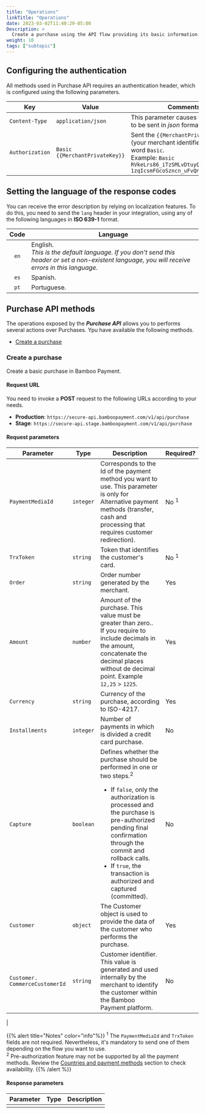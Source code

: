 ```yaml
---
title: "Operations"
linkTitle: "Operations"
date: 2023-03-02T11:40:29-05:00
Description: >
  Create a purchase using the API flow providing its basic information. Furthermore, explore the different operations over existing purchase.
weight: 10
tags: ["subtopic"]
---
```


## Configuring the authentication
All methods used in Purchase API requires an authentication header, which is configured using the following parameters.

| Key | Value | Comments |
|---|---|---|
| `Content-Type` | `application/json` | This parameter causes the request to be sent in _json_ format.  |
| `Authorization` | `Basic {{MerchantPrivateKey}}` | Sent the `{{MerchantPrivateKey}}` (your merchant identifier) and the word `Basic`.<br>Example: `Basic RVkeLrs86_iTzSMLvDtuyQ-1zqIcsmFGcoSzncn_uFvQnj7bhB3rtZg__` |

## Setting the language of the response codes
You can receive the error description by relying on localization features. To do this, you need to send the `lang` header in your integration, using any of the following languages in **ISO 639-1** format.

| Code | Language |
|:-:|---|
| `en` | English.<br>_This is the default language. If you don't send this header or set a non-existent language, you will receive errors in this language._ |
| `es` | Spanish. |
| `pt` | Portuguese. |

## Purchase API methods
The operations exposed by the _**Purchase API**_ allows you to performs several actions over Purchases. Ypu have available the following methods.

* [Create a purchase](#create-a-purchase)

### Create a purchase
Create a basic purchase in Bamboo Payment.

#### Request URL
You need to invoke a **POST** request to the following URLs according to your needs.

* **Production**: `https://secure-api.bamboopayment.com/v1/api/purchase`
* **Stage**: `https://secure-api.stage.bamboopayment.com/v1/api/purchase`

#### Request parameters

| Parameter | Type | Description | Required? |
|---|---|---|---|
| `PaymentMediaId` | `integer` | Corresponds to the Id of the payment method you want to use. This parameter is only for Alternative payment methods (transfer, cash and processing that requires customer redirection). | No <sup>1</sup> |
| `TrxToken` | `string` | Token that identifies the customer's card. | No <sup>1</sup> |
| `Order` | `string` | Order number generated by the merchant. | Yes |
| `Amount` | `number` | Amount of the purchase. This value must be greater than zero..<br>If you require to include decimals in the amount, concatenate the decimal places without de decimal point. Example `12,25` > `1225`. | Yes |
| `Currency` | `string` | Currency of the purchase, according to ISO-4217. | Yes |
| `Installments` | `integer` | Number of payments in which is divided a credit card purchase. | No |
| `Capture` | `boolean` | Defines whether the purchase should be performed in one or two steps.<sup>2</sup><br><ul style="margin-bottom: initial;"><li>If `false`, only the authorization is processed and the purchase is pre-authorized pending final confirmation through the commit and rollback calls.</li><li>If `true`, the transaction is authorized and captured (committed).</li></ul> | No |
| `Customer` | `object` | The Customer object is used to provide the data of the customer who performs the purchase. | Yes |
| `Customer. CommerceCustomerId` | `string` | Customer identifier.<br>This value is generated and used internally by the merchant to identify the customer within the Bamboo Payment platform. | No |
| 

{{% alert title="Notes" color="info"%}}
<sup>1</sup> The `PaymentMediaId` and `TrxToken` fields are not required. Nevertheless, it's mandatory to send one of them depending on the flow you want to use.<br>
<sup>2</sup> Pre-authorization feature may not be supported by all the payment methods. Review the [Countries and payment methods](/docs/payment-methods.html) section to check availability.
{{% /alert %}}

#### Response parameters

| Parameter | Type | Description |
|---|---|---|
|  |  |   |